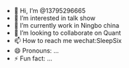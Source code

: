- 👋 Hi, I’m @13795296665
- 👀 I’m interested in talk show
- 🌱 I’m currently work in Ningbo china
- 💞️ I’m looking to collaborate on Quant
- 📫 How to reach me wechat:SleepSix
- 😄 Pronouns: ...
- ⚡ Fun fact: ...

<!---
13795296665/13795296665 is a ✨ special ✨ repository because its `README.md` (this file) appears on your GitHub profile.
You can click the Preview link to take a look at your changes.
--->
